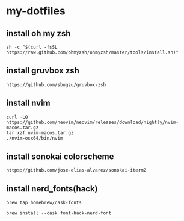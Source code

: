 # my-dotfiles

## install oh my zsh 
```
sh -c "$(curl -fsSL https://raw.github.com/ohmyzsh/ohmyzsh/master/tools/install.sh)"
```

## install gruvbox zsh

```
https://github.com/sbugzu/gruvbox-zsh
```

## install nvim 
```
curl -LO https://github.com/neovim/neovim/releases/download/nightly/nvim-macos.tar.gz
tar xzf nvim-macos.tar.gz
./nvim-osx64/bin/nvim
```

## install sonokai colorscheme
```
https://github.com/jose-elias-alvarez/sonokai-iterm2
```
## install nerd_fonts(hack)

```
brew tap homebrew/cask-fonts

brew install --cask font-hack-nerd-font
```
